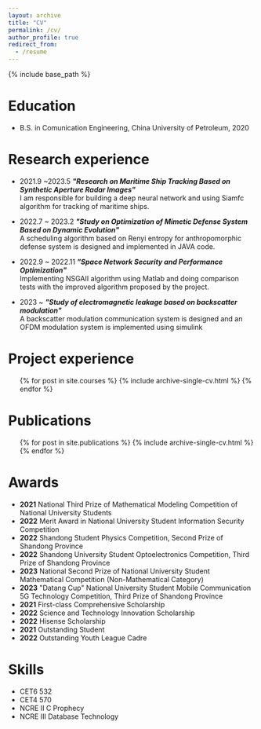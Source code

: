 ```yaml
---
layout: archive
title: "CV"
permalink: /cv/
author_profile: true
redirect_from:
  - /resume
---
```


{% include base_path %}

Education
======
* B.S. in Comunication Engineering, China University of Petroleum, 2020

Research experience
======
* 2021.9 ~2023.5 ***"Research on Maritime Ship Tracking Based on Synthetic Aperture Radar Images"***<br />
  I am responsible for building a deep neural network and using Siamfc algorithm for tracking of maritime ships.
  
* 2022.7 ~ 2023.2 ***"Study on Optimization of Mimetic Defense System Based on Dynamic Evolution"***<br />
  A scheduling algorithm based on Renyi entropy for anthropomorphic defense system is designed and implemented in JAVA code.
  
* 2022.9 ~ 2022.11 ***"Space Network Security and Performance Optimization"***<br />
  Implementing NSGAII algorithm using Matlab and doing comparison tests with the improved algorithm proposed by the project.

* 2023 ~ ***"Study of electromagnetic leakage based on backscatter modulation"***<br />
  A backscatter modulation communication system is designed and an OFDM modulation system is implemented using simulink

Project experience
======

 <ul>{% for post in site.courses %}
    {% include archive-single-cv.html %}
  {% endfor %}</ul>
  
Publications
======
  <ul>{% for post in site.publications %}
    {% include archive-single-cv.html %}
  {% endfor %}</ul>
  
Awards
======
* **2021** National Third Prize of Mathematical Modeling Competition of National University Students<br />
* **2022** Merit Award in National University Student Information Security Competition<br />
* **2022** Shandong Student Physics Competition, Second Prize of Shandong Province<br />
* **2022** Shandong University Student Optoelectronics Competition, Third Prize of Shandong Province<br />
* **2023** National Second Prize of National University Student Mathematical Competition (Non-Mathematical Category)<br />
* **2023** "Datang Cup" National University Student Mobile Communication 5G Technology Competition, Third Prize of Shandong Province<br />
* **2021** First-class Comprehensive Scholarship<br />
* **2022** Science and Technology Innovation Scholarship<br />
* **2022** Hisense Scholarship<br />
* **2021** Outstanding Student<br />
* **2022** Outstanding Youth League Cadre<br />

Skills
======
* CET6 532<br />
* CET4 570<br />
* NCRE Ⅱ C Prophecy<br />
* NCRE Ⅲ Database Technology
